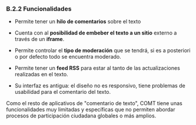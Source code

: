 ### B.2.2 Funcionalidades

* Permite tener un **hilo de comentarios** sobre el texto

* Cuenta con al **posibilidad de embeber el texto a un sitio** externo a través de un **iframe**.

* Permite controlar el **tipo de moderación** que se tendrá, si es a posteriori o por defecto todo se encuentra moderado.

* Permite tener un **feed RSS** para estar al tanto de las actualizaciones realizadas en el texto.

* Su interfaz es antigua: el diseño no es responsivo, tiene problemas de usabilidad para el comentario del texto.

Como el resto de aplicativos de "comentario de texto", COMT tiene unas funcionalidades muy limitadas y específicas que no permiten abordar procesos de participación ciudadana globales o más amplios.



